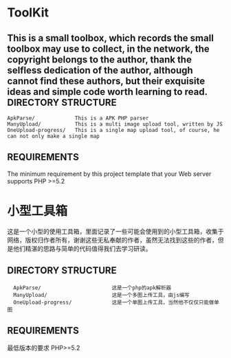 ToolKit
============================

This is a small toolbox, which records the small toolbox may use to collect, in the network, the copyright belongs to the author, thank the selfless dedication of the author, although cannot find these authors, but their exquisite ideas and simple code worth learning to read.
DIRECTORY STRUCTURE
-------------------

	ApkParse/             This is a APK PHP parser
    ManyUpload/           This is a multi image upload tool, written by JS
    OneUpload-progress/   This is a single map upload tool, of course, he can not only make a single map



REQUIREMENTS
------------

The minimum requirement by this project template that your Web server supports PHP >=5.2

小型工具箱
============================

这是一个小型的使用工具箱，里面记录了一些可能会使用到的小型工具箱，收集于网络，版权归作者所有，谢谢这些无私奉献的作者，虽然无法找到这些的作者，但是他们精湛的思路与简单的代码值得我们去学习研读。

DIRECTORY STRUCTURE
-------------------

    
      ApkParse/                       这是一个php的apk解析器
      ManyUpload/                     这是一个多图上传工具，由js编写
      OneUpload-progress/             这是一个单图上传工具，当然他不仅仅只能做单图



REQUIREMENTS
------------

最低版本的要求 PHP>=5.2 


